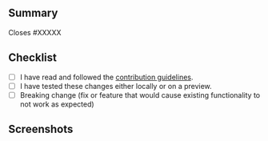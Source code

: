 ## Summary
<!-- Please include a summary of the change  -->


<!-- If your pull request closes an issue, replace the XXXXX below with the issue number -->

Closes #XXXXX

## Checklist

<!-- Please review the options carefully. -->

- [ ] I have read and followed the [contribution guidelines](https://github.com/RuneStuff/SlayerCalc/blob/master/CONTRIBUTING.md).
- [ ] I have tested these changes either locally or on a preview.
- [ ] Breaking change (fix or feature that would cause existing functionality to not work as expected)

## Screenshots

<!-- If you have updated the design or appearance, please include a screenshot of your changes. -->
<!-- Otherwise please delete this section -->
